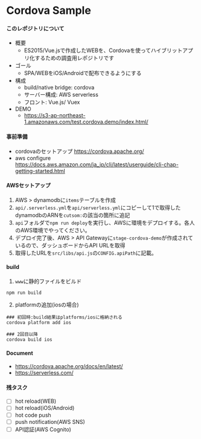 # Cordova Sample

#### このレポジトリについて
- 概要
  - ES2015/Vue.jsで作成したWEBを、Cordovaを使ってハイブリットアプリ化するための調査用レポジトリです
- ゴール
  - SPA/WEBをiOS/Androidで配布できるようにする
- 構成
  - build/native bridge: cordova
  - サーバー構成: AWS serverless
  - フロント: Vue.js/ Vuex
- DEMO
  - https://s3-ap-northeast-1.amazonaws.com/test.cordova.demo/index.html/

#### 事前準備
- cordovaのセットアップ
  https://cordova.apache.org/
- aws configure
  https://docs.aws.amazon.com/ja_jp/cli/latest/userguide/cli-chap-getting-started.html

#### AWSセットアップ
1. AWS > dynamodbに`items`テーブルを作成
2. `api/.serverless.yml`を`api/serverless.yml`にコピーして1で取得したdynamodbのARNを`cutsom:`の該当の箇所に追記
3. `api`フォルダで`npm run deploy`を実行し、AWSに環境をデプロイする。各人のAWS環境でやってください。
4. デプロイ完了後、AWS > API Gatewayに`stage-cordova-demo`が作成されているので、ダッシュボードからAPI URLを取得
5. 取得したURLを`src/libs/api.js`の`CONFIG.apiPath`に記載。

#### build
1. `www`に静的ファイルをビルド
```
npm run build
```

2. platformの追加(iosの場合)
```
### 初回時:build結果はplatforms/iosに格納される
cordova platform add ios

### 2回目以降
cordova build ios
```

#### Document
- https://cordova.apache.org/docs/en/latest/
- https://serverless.com/

#### 残タスク
- [ ] hot reload(WEB)
- [ ] hot reload(iOS/Android)
- [ ] hot code push
- [ ] push notification(AWS SNS)
- [ ] API認証(AWS Cognito)
